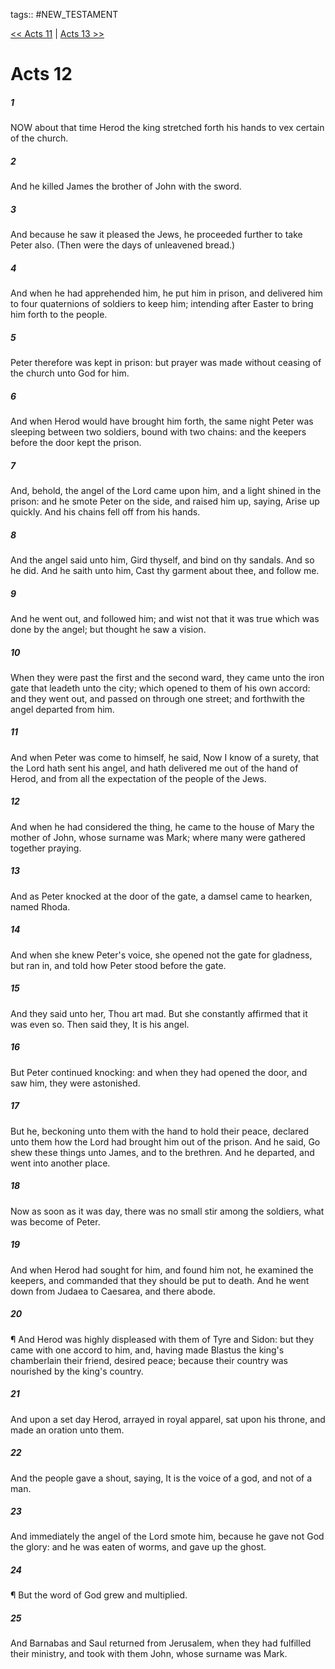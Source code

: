 tags:: #NEW_TESTAMENT

[<< Acts 11](NEW_TESTAMENT/05_Acts/Acts_11.md) | [Acts 13 >>](NEW_TESTAMENT/05_Acts/Acts_13.md)

# Acts 12

##### 1

NOW about that time Herod the king stretched forth his hands to vex certain of the church.

##### 2

And he killed James the brother of John with the sword.

##### 3

And because he saw it pleased the Jews, he proceeded further to take Peter also. (Then were the days of unleavened bread.)

##### 4

And when he had apprehended him, he put him in prison, and delivered him to four quaternions of soldiers to keep him; intending after Easter to bring him forth to the people.

##### 5

Peter therefore was kept in prison: but prayer was made without ceasing of the church unto God for him.

##### 6

And when Herod would have brought him forth, the same night Peter was sleeping between two soldiers, bound with two chains: and the keepers before the door kept the prison.

##### 7

And, behold, the angel of the Lord came upon him, and a light shined in the prison: and he smote Peter on the side, and raised him up, saying, Arise up quickly. And his chains fell off from his hands.

##### 8

And the angel said unto him, Gird thyself, and bind on thy sandals. And so he did. And he saith unto him, Cast thy garment about thee, and follow me.

##### 9

And he went out, and followed him; and wist not that it was true which was done by the angel; but thought he saw a vision.

##### 10

When they were past the first and the second ward, they came unto the iron gate that leadeth unto the city; which opened to them of his own accord: and they went out, and passed on through one street; and forthwith the angel departed from him.

##### 11

And when Peter was come to himself, he said, Now I know of a surety, that the Lord hath sent his angel, and hath delivered me out of the hand of Herod, and from all the expectation of the people of the Jews.

##### 12

And when he had considered the thing, he came to the house of Mary the mother of John, whose surname was Mark; where many were gathered together praying.

##### 13

And as Peter knocked at the door of the gate, a damsel came to hearken, named Rhoda.

##### 14

And when she knew Peter's voice, she opened not the gate for gladness, but ran in, and told how Peter stood before the gate.

##### 15

And they said unto her, Thou art mad. But she constantly affirmed that it was even so. Then said they, It is his angel.

##### 16

But Peter continued knocking: and when they had opened the door, and saw him, they were astonished.

##### 17

But he, beckoning unto them with the hand to hold their peace, declared unto them how the Lord had brought him out of the prison. And he said, Go shew these things unto James, and to the brethren. And he departed, and went into another place.

##### 18

Now as soon as it was day, there was no small stir among the soldiers, what was become of Peter.

##### 19

And when Herod had sought for him, and found him not, he examined the keepers, and commanded that they should be put to death. And he went down from Judaea to Caesarea, and there abode.

##### 20

¶ And Herod was highly displeased with them of Tyre and Sidon: but they came with one accord to him, and, having made Blastus the king's chamberlain their friend, desired peace; because their country was nourished by the king's country.

##### 21

And upon a set day Herod, arrayed in royal apparel, sat upon his throne, and made an oration unto them.

##### 22

And the people gave a shout, saying, It is the voice of a god, and not of a man.

##### 23

And immediately the angel of the Lord smote him, because he gave not God the glory: and he was eaten of worms, and gave up the ghost.

##### 24

¶ But the word of God grew and multiplied.

##### 25

And Barnabas and Saul returned from Jerusalem, when they had fulfilled their ministry, and took with them John, whose surname was Mark.
